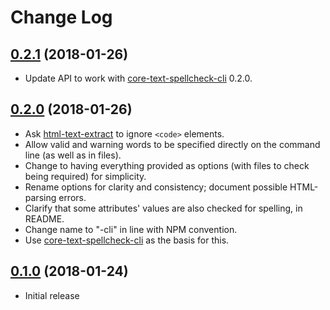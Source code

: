 Change Log
==========

## [0.2.1](https://github.com/matatk/html-spellcheck-cli/compare/0.2.0...0.2.1) (2018-01-26)

* Update API to work with [core-text-spellcheck-cli](https://github.com/matatk/core-text-spellcheck-cli) 0.2.0.

## [0.2.0](https://github.com/matatk/html-spellcheck-cli/compare/0.1.0...0.2.0) (2018-01-26)

* Ask [html-text-extract](https://github.com/matatk/html-text-extract) to ignore `<code>` elements.
* Allow valid and warning words to be specified directly on the command line (as well as in files).
* Change to having everything provided as options (with files to check being required) for simplicity.
* Rename options for clarity and consistency; document possible HTML-parsing errors.
* Clarify that some attributes' values are also checked for spelling, in README.
* Change name to "-cli" in line with NPM convention.
* Use [core-text-spellcheck-cli](https://github.com/matatk/core-text-spellcheck-cli) as the basis for this.

## [0.1.0](https://github.com/matatk/html-spellcheck-cli/tree/0.1.0) (2018-01-24)

* Initial release
